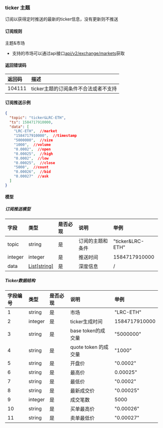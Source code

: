 ### ticker 主题

订阅以获得定时推送的最新的ticker信息，没有更新则不推送

#### 订阅规则

主题&市场

- 支持的市场可以通过api接口[api/v2/exchange/markets](../dex_apis/getMarkets.md)获取

####  返回错误码

| 返回码 |                 描述                 |
| :---- | :---------------------------------- |
| 104111 | ticker主题的订阅条件不合法或者不支持 |

#### 订阅推送示例

```json
{
  "topic": "ticker&LRC-ETH",
  "ts": 1584717910000,
  "data": [
    "LRC-ETH",  //market
    "1584717910000",  //timestamp
    "5000000",  //size
    "1000",  //volume
    "0.0002",  //open
    "0.00025",  //high
    "0.0002",  //low
    "0.00025",  //close				
    "5000",  //count		
    "0.00026",  //bid
    "0.00027"  //ask
  ]
}
```

#### 模型

##### 订阅推送模型

|  字段   |          类型           | 是否必现 |       说明       |       举例       |
| :----- | :--------------------- | :------ | :-------------- | :-------------- |
|  topic  |         string          |    是    | 订阅的主题和条件 | "ticker&LRC-ETH" |
| integer |         integer         |    是    |     推送时间     |  1584717910000   |
|  data   | [List[string]](#ticker) |    是    |     深度信息     |        /         |

##### <span id="ticker">Ticker数据结构</span>

| 字段编号 |  类型   | 是否必现 |         说明         |     举例      |
| :------ | :----- | :------ | :------------------ | :----------- |
|    1     | string  |    是    |         市场         |   "LRC-ETH"   |
|    2     | integer |    是    |    ticker生成时间    | 1584717910000 |
|    3     | string  |    是    |  base token的成交量  |   "5000000"   |
|    4     | string  |    是    | quote token 的成交量 |    "1000"     |
|    5     | string  |    是    |        开盘价        |   "0.0002"    |
|    6     | string  |    是    |        最高价        |   0.00025"    |
|    7     | string  |    是    |        最低价        |   "0.0002"    |
|    8     | string  |    是    |      最新成交价      |   "0.00025"   |
|    9     | integer |    是    |       成交笔数       |     5000      |
|    10    | string  |    是    |      买单最高价      |   "0.00026"   |
|    11    | string  |    是    |      卖单最低价      |   "0.00027"   |

